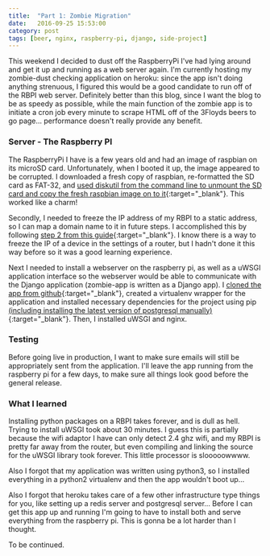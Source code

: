```yaml
---
title:  "Part 1: Zombie Migration"
date:   2016-09-25 15:53:00
category: post
tags: [beer, nginx, raspberry-pi, django, side-project]
---
```


This weekend I decided to dust off the RaspberryPi I've had lying around and get it up and running as a web server again. I'm currently hosting my zombie-dust checking application on heroku: since the app isn't doing anything strenuous, I figured this would be a good candidate to run off of the RBPI web server. Definitely better than this blog, since I want the blog to be as speedy as possible, while the main function of the zombie app is to initiate a cron job every minute to scrape HTML off of the 3Floyds beers to go page... performance doesn't really provide any benefit.

### Server - The Raspberry PI

The RaspberryPi I have is a few years old and had an image of raspbian on its microSD card. Unfortunately, when I booted it up, the image appeared to be corrupted. I downloaded a fresh copy of raspbian, re-formatted the SD card as FAT-32, and [used diskutil from the command line to unmount the SD card and copy the fresh raspbian image on to it][raspbian]{:target="_blank"}. This worked like a charm!

Secondly, I needed to freeze the IP address of my RBPI to a static address, so I can map a domain name to it in future steps. I accomplished this by following [step 2 from this guide][static]{:target="_blank"}. I know there is a way to freeze the IP of a device in the settings of a router, but I hadn't done it this way before so it was a good learning experience.

Next I needed to install a webserver on the raspberry pi, as well as a uWSGI application interface so the webserver would be able to communicate with the Django application (zombie-app is written as a Django app). I [cloned the app from github][zombie]{:target="_blank"}, created a virtualenv wrapper for the application and installed necessary dependencies for the project using pip [(including installing the latest version of postgresql manually)][postgresql]{:target="_blank"}. Then, I installed uWSGI and nginx.

### Testing

Before going live in production, I want to make sure emails will still be appropriately sent from the application. I'll leave the app running from the raspberry pi for a few days, to make sure all things look good before the general release.

### What I learned

Installing python packages on a RBPI takes forever, and is dull as hell. Trying to install uWSGI took about 30 minutes. I guess this is partially because the wifi adaptor I have can only detect 2.4 ghz wifi, and my RBPI is pretty far away from the router, but even compiling and linking the source for the uWSGI library took forever. This little processor is slooooowwww.

Also I forgot that my application was written using python3, so I installed everything in a python2 virtualenv and then the app wouldn't boot up...

Also I forgot that heroku takes care of a few other infrastructure type things for you, like setting up a redis server and postgresql server... Before I can get this app up and running I'm going to have to install both and serve everything from the raspberry pi. This is gonna be a lot harder than I thought.

To be continued.

[raspbian]: https://www.raspberrypi.org/documentation/installation/installing-images/mac.md
[static]: http://projpi.com/diy-home-projects-with-a-raspberry-pi/pi-web-server/
[zombie]: https://github.com/bambielli/zombie/tree/59e534ccf2b1bd64691fe6d923c3ff04554f7e39
[postgresql]: http://raspberrypg.org/2015/06/step-5-update-installing-postgresql-on-my-raspberry-pi-1-and-2/

